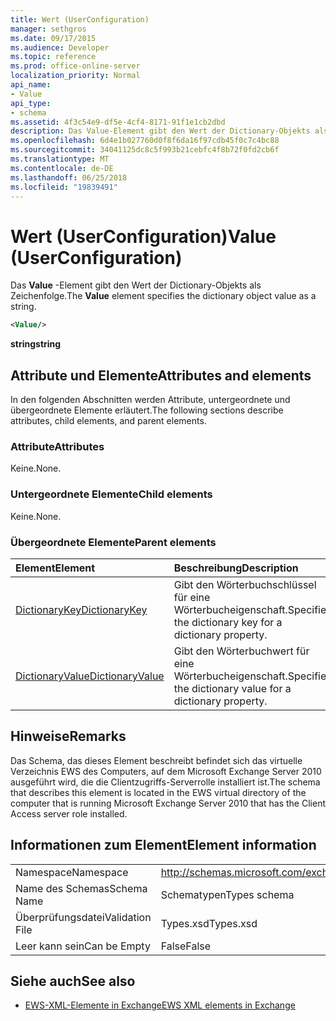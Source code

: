 ```yaml
---
title: Wert (UserConfiguration)
manager: sethgros
ms.date: 09/17/2015
ms.audience: Developer
ms.topic: reference
ms.prod: office-online-server
localization_priority: Normal
api_name:
- Value
api_type:
- schema
ms.assetid: 4f3c54e9-df5e-4cf4-8171-91f1e1cb2dbd
description: Das Value-Element gibt den Wert der Dictionary-Objekts als Zeichenfolge.
ms.openlocfilehash: 6d4e1b027760d0f8f6da16f97cdb45f0c7c4bc88
ms.sourcegitcommit: 34041125dc8c5f993b21cebfc4f8b72f0fd2cb6f
ms.translationtype: MT
ms.contentlocale: de-DE
ms.lasthandoff: 06/25/2018
ms.locfileid: "19839491"
---
```

# <a name="value-userconfiguration"></a><span data-ttu-id="b6f13-103">Wert (UserConfiguration)</span><span class="sxs-lookup"><span data-stu-id="b6f13-103">Value (UserConfiguration)</span></span>

<span data-ttu-id="b6f13-104">Das **Value** -Element gibt den Wert der Dictionary-Objekts als Zeichenfolge.</span><span class="sxs-lookup"><span data-stu-id="b6f13-104">The **Value** element specifies the dictionary object value as a string.</span></span> 
  
```xml
<Value/>
```

<span data-ttu-id="b6f13-105">**string**</span><span class="sxs-lookup"><span data-stu-id="b6f13-105">**string**</span></span>

## <a name="attributes-and-elements"></a><span data-ttu-id="b6f13-106">Attribute und Elemente</span><span class="sxs-lookup"><span data-stu-id="b6f13-106">Attributes and elements</span></span>

<span data-ttu-id="b6f13-107">In den folgenden Abschnitten werden Attribute, untergeordnete und übergeordnete Elemente erläutert.</span><span class="sxs-lookup"><span data-stu-id="b6f13-107">The following sections describe attributes, child elements, and parent elements.</span></span>
  
### <a name="attributes"></a><span data-ttu-id="b6f13-108">Attribute</span><span class="sxs-lookup"><span data-stu-id="b6f13-108">Attributes</span></span>

<span data-ttu-id="b6f13-109">Keine.</span><span class="sxs-lookup"><span data-stu-id="b6f13-109">None.</span></span>
  
### <a name="child-elements"></a><span data-ttu-id="b6f13-110">Untergeordnete Elemente</span><span class="sxs-lookup"><span data-stu-id="b6f13-110">Child elements</span></span>

<span data-ttu-id="b6f13-111">Keine.</span><span class="sxs-lookup"><span data-stu-id="b6f13-111">None.</span></span>
  
### <a name="parent-elements"></a><span data-ttu-id="b6f13-112">Übergeordnete Elemente</span><span class="sxs-lookup"><span data-stu-id="b6f13-112">Parent elements</span></span>

|<span data-ttu-id="b6f13-113">**Element**</span><span class="sxs-lookup"><span data-stu-id="b6f13-113">**Element**</span></span>|<span data-ttu-id="b6f13-114">**Beschreibung**</span><span class="sxs-lookup"><span data-stu-id="b6f13-114">**Description**</span></span>|
|:-----|:-----|
|[<span data-ttu-id="b6f13-115">DictionaryKey</span><span class="sxs-lookup"><span data-stu-id="b6f13-115">DictionaryKey</span></span>](dictionarykey.md) <br/> |<span data-ttu-id="b6f13-116">Gibt den Wörterbuchschlüssel für eine Wörterbucheigenschaft.</span><span class="sxs-lookup"><span data-stu-id="b6f13-116">Specifies the dictionary key for a dictionary property.</span></span>  <br/> |
|[<span data-ttu-id="b6f13-117">DictionaryValue</span><span class="sxs-lookup"><span data-stu-id="b6f13-117">DictionaryValue</span></span>](dictionaryvalue.md) <br/> |<span data-ttu-id="b6f13-118">Gibt den Wörterbuchwert für eine Wörterbucheigenschaft.</span><span class="sxs-lookup"><span data-stu-id="b6f13-118">Specifies the dictionary value for a dictionary property.</span></span>  <br/> |
   
## <a name="remarks"></a><span data-ttu-id="b6f13-119">Hinweise</span><span class="sxs-lookup"><span data-stu-id="b6f13-119">Remarks</span></span>

<span data-ttu-id="b6f13-120">Das Schema, das dieses Element beschreibt befindet sich das virtuelle Verzeichnis EWS des Computers, auf dem Microsoft Exchange Server 2010 ausgeführt wird, die die Clientzugriffs-Serverrolle installiert ist.</span><span class="sxs-lookup"><span data-stu-id="b6f13-120">The schema that describes this element is located in the EWS virtual directory of the computer that is running Microsoft Exchange Server 2010 that has the Client Access server role installed.</span></span>
  
## <a name="element-information"></a><span data-ttu-id="b6f13-121">Informationen zum Element</span><span class="sxs-lookup"><span data-stu-id="b6f13-121">Element information</span></span>

|||
|:-----|:-----|
|<span data-ttu-id="b6f13-122">Namespace</span><span class="sxs-lookup"><span data-stu-id="b6f13-122">Namespace</span></span>  <br/> |http://schemas.microsoft.com/exchange/services/2006/types  <br/> |
|<span data-ttu-id="b6f13-123">Name des Schemas</span><span class="sxs-lookup"><span data-stu-id="b6f13-123">Schema Name</span></span>  <br/> |<span data-ttu-id="b6f13-124">Schematypen</span><span class="sxs-lookup"><span data-stu-id="b6f13-124">Types schema</span></span>  <br/> |
|<span data-ttu-id="b6f13-125">Überprüfungsdatei</span><span class="sxs-lookup"><span data-stu-id="b6f13-125">Validation File</span></span>  <br/> |<span data-ttu-id="b6f13-126">Types.xsd</span><span class="sxs-lookup"><span data-stu-id="b6f13-126">Types.xsd</span></span>  <br/> |
|<span data-ttu-id="b6f13-127">Leer kann sein</span><span class="sxs-lookup"><span data-stu-id="b6f13-127">Can be Empty</span></span>  <br/> |<span data-ttu-id="b6f13-128">False</span><span class="sxs-lookup"><span data-stu-id="b6f13-128">False</span></span>  <br/> |
   
## <a name="see-also"></a><span data-ttu-id="b6f13-129">Siehe auch</span><span class="sxs-lookup"><span data-stu-id="b6f13-129">See also</span></span>

- [<span data-ttu-id="b6f13-130">EWS-XML-Elemente in Exchange</span><span class="sxs-lookup"><span data-stu-id="b6f13-130">EWS XML elements in Exchange</span></span>](ews-xml-elements-in-exchange.md)

